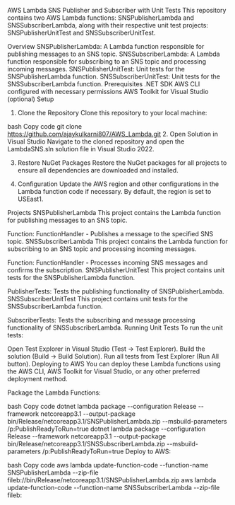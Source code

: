 AWS Lambda SNS Publisher and Subscriber with Unit Tests
This repository contains two AWS Lambda functions: SNSPublisherLambda and SNSSubscriberLambda, along with their respective unit test projects: SNSPublisherUnitTest and SNSSubscriberUnitTest.

Overview
SNSPublisherLambda: A Lambda function responsible for publishing messages to an SNS topic.
SNSSubscriberLambda: A Lambda function responsible for subscribing to an SNS topic and processing incoming messages.
SNSPublisherUnitTest: Unit tests for the SNSPublisherLambda function.
SNSSubscriberUnitTest: Unit tests for the SNSSubscriberLambda function.
Prerequisites
.NET SDK
AWS CLI configured with necessary permissions
AWS Toolkit for Visual Studio (optional)
Setup
1. Clone the Repository
Clone this repository to your local machine:

bash
Copy code
git clone https://github.com/ajaykulkarni807/AWS_Lambda.git
2. Open Solution in Visual Studio
Navigate to the cloned repository and open the LambdaSNS.sln solution file in Visual Studio 2022.

3. Restore NuGet Packages
Restore the NuGet packages for all projects to ensure all dependencies are downloaded and installed.

4. Configuration
Update the AWS region and other configurations in the Lambda function code if necessary. By default, the region is set to USEast1.

Projects
SNSPublisherLambda
This project contains the Lambda function for publishing messages to an SNS topic.

Function: FunctionHandler - Publishes a message to the specified SNS topic.
SNSSubscriberLambda
This project contains the Lambda function for subscribing to an SNS topic and processing incoming messages.

Function: FunctionHandler - Processes incoming SNS messages and confirms the subscription.
SNSPublisherUnitTest
This project contains unit tests for the SNSPublisherLambda function.

PublisherTests: Tests the publishing functionality of SNSPublisherLambda.
SNSSubscriberUnitTest
This project contains unit tests for the SNSSubscriberLambda function.

SubscriberTests: Tests the subscribing and message processing functionality of SNSSubscriberLambda.
Running Unit Tests
To run the unit tests:

Open Test Explorer in Visual Studio (Test -> Test Explorer).
Build the solution (Build -> Build Solution).
Run all tests from Test Explorer (Run All button).
Deploying to AWS
You can deploy these Lambda functions using the AWS CLI, AWS Toolkit for Visual Studio, or any other preferred deployment method.

Package the Lambda Functions:

bash
Copy code
dotnet lambda package --configuration Release --framework netcoreapp3.1 --output-package bin/Release/netcoreapp3.1/SNSPublisherLambda.zip --msbuild-parameters /p:PublishReadyToRun=true
dotnet lambda package --configuration Release --framework netcoreapp3.1 --output-package bin/Release/netcoreapp3.1/SNSSubscriberLambda.zip --msbuild-parameters /p:PublishReadyToRun=true
Deploy to AWS:

bash
Copy code
aws lambda update-function-code --function-name SNSPublisherLambda --zip-file fileb://bin/Release/netcoreapp3.1/SNSPublisherLambda.zip
aws lambda update-function-code --function-name SNSSubscriberLambda --zip-file fileb:
